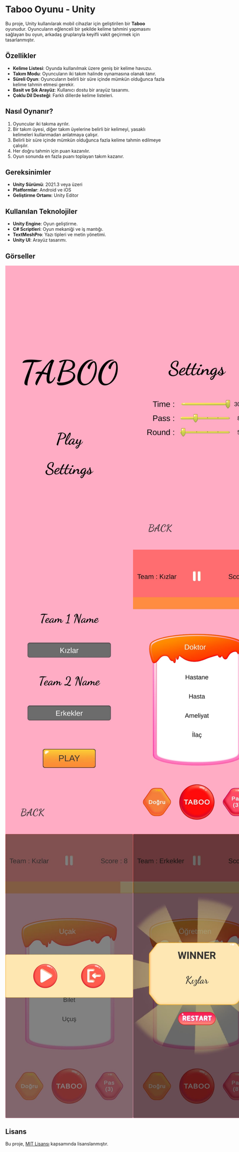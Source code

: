 # Taboo Oyunu - Unity

Bu proje, Unity kullanılarak mobil cihazlar için geliştirilen bir **Taboo** oyunudur. Oyuncuların eğlenceli bir şekilde kelime tahmini yapmasını sağlayan bu oyun, arkadaş gruplarıyla keyifli vakit geçirmek için tasarlanmıştır.

## Özellikler

- **Kelime Listesi**: Oyunda kullanılmak üzere geniş bir kelime havuzu.
- **Takım Modu**: Oyuncuların iki takım halinde oynamasına olanak tanır.
- **Süreli Oyun**: Oyuncuların belirli bir süre içinde mümkün olduğunca fazla kelime tahmin etmesi gerekir.
- **Basit ve Şık Arayüz**: Kullanıcı dostu bir arayüz tasarımı.
- **Çoklu Dil Desteği**: Farklı dillerde kelime listeleri.

## Nasıl Oynanır?

1. Oyuncular iki takıma ayrılır.
2. Bir takım üyesi, diğer takım üyelerine belirli bir kelimeyi, yasaklı kelimeleri kullanmadan anlatmaya çalışır.
3. Belirli bir süre içinde mümkün olduğunca fazla kelime tahmin edilmeye çalışılır.
4. Her doğru tahmin için puan kazanılır.
5. Oyun sonunda en fazla puanı toplayan takım kazanır.

## Gereksinimler

- **Unity Sürümü**: 2021.3 veya üzeri
- **Platformlar**: Android ve iOS
- **Geliştirme Ortamı**: Unity Editor

## Kullanılan Teknolojiler

- **Unity Engine**: Oyun geliştirme.
- **C# Scriptleri**: Oyun mekaniği ve iş mantığı.
- **TextMeshPro**: Yazı tipleri ve metin yönetimi.
- **Unity UI**: Arayüz tasarımı.

## Görseller
<div style="display: flex; justify-content: space-around;">
  <img src="./images/img_1.jpg" alt="Ana Menü" width="400">
  <img src="./images/img_2.jpg" alt="Ayarlar" width="400">
</div>

<div style="display: flex; justify-content: space-around;">
  <img src="./images/img_3.jpg" alt="Takımlar" width="400">
  <img src="./images/img_4.jpg" alt="Oyun" width="400">
</div>

<div style="display: flex; justify-content: space-around;">
  <img src="./images/img_5.jpg" alt="Durdurma Ekranı" width="400">
  <img src="./images/img_6.jpg" alt="Oyun Sonu" width="400">
</div>


## Lisans

Bu proje, [MIT Lisansı](LICENSE) kapsamında lisanslanmıştır.
